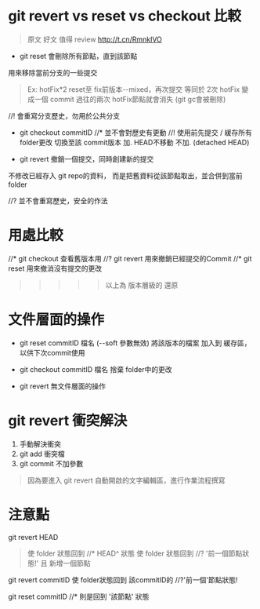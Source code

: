 # git revert vs reset vs checkout 比較
> 原文 好文 值得 review
http://t.cn/RmnkIVO

* git reset 
會刪除所有節點，直到該節點

用來移除當前分支的一些提交
> Ex: hotFix*2 reset至 fix前版本--mixed，再次提交
> 等同於 2次 hotFix 變成一個 commit
> 過往的兩次 hotFix節點就會消失 (git gc會被刪除)

//! 會重寫分支歷史，勿用於公共分支

* git checkout commitID
//* 並不會對歷史有更動
//! 使用前先提交 / 緩存所有folder更改
切換至該 commit版本 加. HEAD不移動
不加. (detached HEAD)

* git revert 
撤銷一個提交，同時創建新的提交

不修改已經存入 git repo的資料，
而是把舊資料從該節點取出，並合併到當前 folder


//? 並不會重寫歷史，安全的作法

# 用處比較
//* git checkout 查看舊版本用
//? git revert  用來撤銷已經提交的Commit
//* git reset  用來撤消沒有提交的更改

>>>>> 以上為 版本層級的 還原

# 文件層面的操作

* git reset commitID 檔名 (--soft 參數無效)
將該版本的檔案 加入到 緩存區，以供下次commit使用

* git checkout commitID 檔名
捨棄 folder中的更改

* git revert 無文件層面的操作


# git revert 衝突解決
1. 手動解決衝突
2. git add 衝突檔
3. git commit 不加參數
> 因為要進入 git revert 自動開啟的文字編輯區，進行作業流程撰寫

# 注意點
git revert HEAD
> 使 folder 狀態回到 //* HEAD^ 狀態
> 使 folder 狀態回到 //? '前一個節點狀態!'
且 新增一個節點

git revert commitID
使 folder狀態回到 該commitID的 //?'前一個'節點狀態!

git reset commitID 
//* 則是回到 '該節點' 狀態
